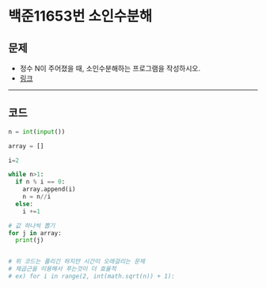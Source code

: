 # 백준11653번 소인수분해

## 문제

- 정수 N이 주어졌을 때, 소인수분해하는 프로그램을 작성하시오.
- [링크](https://www.acmicpc.net/problem/11653)

---

## 코드

```python
n = int(input())

array = []

i=2

while n>1:
  if n % i == 0:
    array.append(i)
    n = n//i
  else:
    i +=1

# 값 하나씩 뽑기
for j in array:
  print(j)


# 위 코드는 풀리긴 하지만 시간이 오래걸리는 문제
# 제곱근을 이용해서 푸는것이 더 효율적
# ex) for i in range(2, int(math.sqrt(n)) + 1):
```
